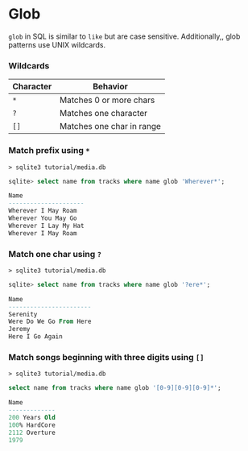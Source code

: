 # Glob

`glob` in SQL is similar to `like` but are case sensitive. Additionally,, glob patterns use UNIX wildcards.

### Wildcards
| Character | Behavior                  |
|-----------|---------------------------|
| `*`       | Matches 0 or more chars   |
| `?`       | Matches one character     |
| `[]`      | Matches one char in range |

### Match prefix using `*`
`> sqlite3 tutorial/media.db`
```sql
sqlite> select name from tracks where name glob 'Wherever*';

Name
---------------------
Wherever I May Roam
Wherever You May Go
Wherever I Lay My Hat
Wherever I May Roam
```

### Match one char using `?`
`> sqlite3 tutorial/media.db`
```sql
sqlite> select name from tracks where name glob '?ere*';

Name
-----------------------
Serenity
Were Do We Go From Here
Jeremy
Here I Go Again
```

### Match songs beginning with three digits using `[]`
`> sqlite3 tutorial/media.db`
```sql
select name from tracks where name glob '[0-9][0-9][0-9]*';

Name
-------------
200 Years Old
100% HardCore
2112 Overture
1979
```
